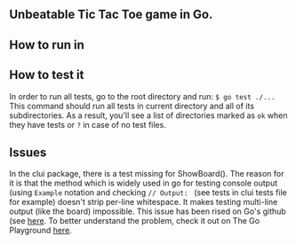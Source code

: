 ## Unbeatable Tic Tac Toe game in Go.

## How to run in 

## How to test it
In order to run all tests, go to the root directory and run: `$ go test ./...`
This command should run all tests in current directory and all of its subdirectories.
As a result, you'll see a list of directories marked as `ok` when they have tests or `?` in case of no test files.

## Issues 
In the clui package, there is a test missing for ShowBoard(). The reason for it is that the method which is widely used in go for testing console output (using `Example` notation and checking `// Output: ` (see tests in clui tests file for example) doesn't strip per-line whitespace. It makes testing multi-line output (like the board) impossible. This issue has been rised on Go's github (see [here](https://github.com/golang/go/issues/6416). To better understand the problem, check it out on The Go Playground [here](https://play.golang.org/p/51D2DYVHTy).
